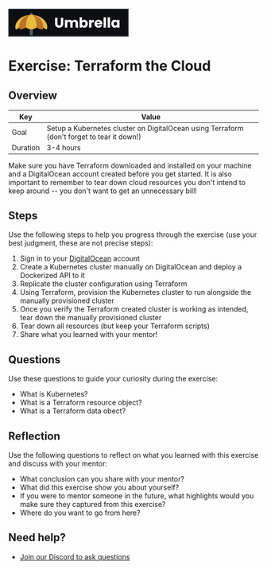 <a href="../../overview/README.md#umbrella-project"><img src="../umbrella.svg" alt="Umbrella project"></a>

# Exercise: Terraform the Cloud

## Overview

| Key | Value |
| --- | --- |
| Goal | Setup a Kubernetes cluster on DigitalOcean using Terraform (don't forget to tear it down!) |
| Duration | 3-4 hours |

Make sure you have Terraform downloaded and installed on your machine and a DigitalOcean account created before you get started. It is also important to remember to tear down cloud resources you don't intend to keep around -- you don't want to get an unnecessary bill!

## Steps

Use the following steps to help you progress through the exercise (use your best judgment, these are not precise steps):

1. Sign in to your [DigitalOcean](https://www.digitalocean.com/) account
2. Create a Kubernetes cluster manually on DigitalOcean and deploy a Dockerized API to it
3. Replicate the cluster configuration using Terraform
4. Using Terraform, provision the Kubernetes cluster to run alongside the manually provisioned cluster
5. Once you verify the Terraform created cluster is working as intended, tear down the manually provisioned cluster
6. Tear down all resources (but keep your Terraform scripts)
7. Share what you learned with your mentor!

## Questions

Use these questions to guide your curiosity during the exercise:

- What is Kubernetes?
- What is a Terraform resource object?
- What is a Terraform data obect?

## Reflection

Use the following questions to reflect on what you learned with this exercise and discuss with your mentor:

- What conclusion can you share with your mentor?
- What did this exercise show you about yourself?
- If you were to mentor someone in the future, what highlights would you make sure they captured from this exercise? 
- Where do you want to go from here?

## Need help?

- [Join our Discord to ask questions](https://discord.gg/bDVYvG3Czd)
